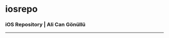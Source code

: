 # iosrepo
<h3>iOS Repository | Ali Can Gönüllü</h3>
<hr></hr>
<a href="https://alicangonullu.github.io/iosrepo/>https://alicangonullu.github.io/iosrepo/</a>
